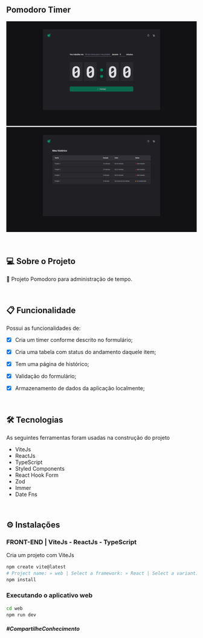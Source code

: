 <a id="-screenshot"></a>

## Pomodoro Timer

![CapaWeb](src/assets/Imagem0.png)
![CapaHistoricoWeb](src/assets/Imagem1.png)

&nbsp;
<a id="-sobre-o-projeto"></a>

## 💻 Sobre o Projeto

🚀 Projeto Pomodoro para administração de tempo.


&nbsp;
<a id="-funcionalidade"></a>

## 📋 Funcionalidade

Possui as funcionalidades de:

- [x] Cria um timer conforme descrito no formulário;
- [x] Cria uma tabela com status do andamento daquele item;
- [x] Tem uma página de histórico;
- [x] Validação do formulário;
- [x] Armazenamento de dados da aplicação localmente;


&nbsp;
<a id="-tecnologias"></a>

## 🛠 Tecnologias

As seguintes ferramentas foram usadas na construção do projeto

- ViteJs
- ReactJs
- TypeScript
- Styled Components
- React Hook Form
- Zod
- Immer
- Date Fns


&nbsp;
<a id="-instalação"></a>

## ⚙️ Instalações


### FRONT-END | ViteJs - ReactJs - TypeScript

Cria um projeto com ViteJs

```bash
npm create vite@latest
# Project name: » web | Select a framework: » React | Select a variant: » TypeScript
npm install
```

### Executando o aplicativo web

```bash
cd web
npm run dev
```

##### _#CompartilheConhecimento_
